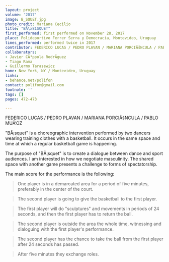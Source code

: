 ```yaml
---
layout: project
volume: '2017'
image: B_SQUET.jpg
photo_credit: Mariana Cecilio
title: "BÃ\x81SQUET"
first_performed: first performed on November 28, 2017
place: Polideportivo Ferrer Serra y Democracia, Montevideo, Uruguay
times_performed: performed twice in 2017
contributor: FEDERICO LUCAS / PEDRO PLAVAN / MARIANA PORCIÃšNCULA / PABLO MUÃ‘OZ
collaborators:
- Javier CÃ³ppola RodrÃ­guez
- Tiago Rama
- Guillermo Tarasewicz
home: New York, NY / Montevideo, Uruguay
links:
- behance.net/polifon
contact: polifon@gmail.com
footnote: ''
tags: []
pages: 472-473

---
```


FEDERICO LUCAS / PEDRO PLAVAN / MARIANA PORCIÃšNCULA / PABLO MUÃ‘OZ

"BÃ¡squet" is a choreographic intervention performed by two dancers wearing training clothes with a basketball. It occurs in the same space and time at which a regular basketball game is happening.

The purpose of "BÃ¡squet" is to create a dialogue between dance and sport audiences. I am interested in how we negotiate masculinity. The shared space with another game presents a challenge to forms of spectatorship.

The main score for the performance is the following:

> One player is in a demarcated area for a period of five minutes, preferably in the center of the court.

> The second player is going to give the basketball to the first player.

> The first player will do "sculptures" and movements in periods of 24 seconds, and then the first player has to return the ball.

> The second player is outside the area the whole time, witnessing and dialoguing with the first player's performance.

> The second player has the chance to take the ball from the first player after 24 seconds has passed.

> After five minutes they exchange roles.

